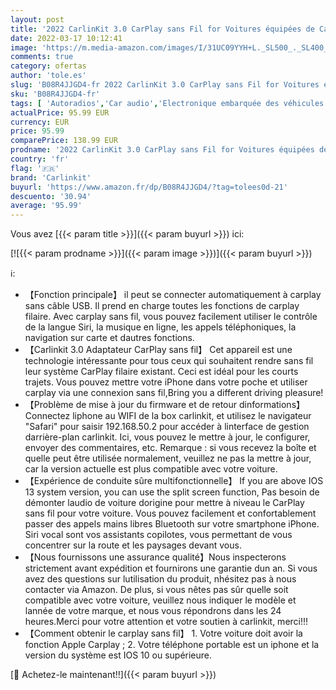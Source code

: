 ```yaml
---
layout: post
title: '2022 CarlinKit 3.0 CarPlay sans Fil for Voitures équipées de Car Play for Audi VW Citroen Renault Opel Honda Ford Toyota KIA Fiat Hyundai Prise en Charge d IOS 15+ Upgrade CarPlay sans Fil'
date: 2022-03-17 10:12:41
image: 'https://m.media-amazon.com/images/I/31UC09YYH+L._SL500_._SL400_.jpg'
comments: true
category: ofertas
author: 'tole.es'
slug: 'B08R4JJGD4-fr 2022 CarlinKit 3.0 CarPlay sans Fil for Voitures équipées...'
sku: 'B08R4JJGD4-fr'
tags: [ 'Autoradios','Car audio','Electronique embarquée des véhicules','Electronique pour voiture','High-Tech','carlinkit', ]
actualPrice: 95.99 EUR
currency: EUR
price: 95.99
comparePrice: 138.99 EUR
prodname: '2022 CarlinKit 3.0 CarPlay sans Fil for Voitures équipées de Car Play for Audi VW Citroen Renault Opel Honda Ford Toyota KIA Fiat Hyundai Prise en Charge d IOS 15+ Upgrade CarPlay sans Fil'
country: 'fr'
flag: '🇫🇷'
brand: 'Carlinkit'
buyurl: 'https://www.amazon.fr/dp/B08R4JJGD4/?tag=tolees0d-21'
descuento: '30.94'
average: '95.99'
---
```


Vous avez [{{< param title >}}]({{< param buyurl >}}) ici:

[![{{< param prodname >}}]({{< param image >}})]({{< param buyurl >}})

ℹ️:

- 【Fonction principale】 il peut se connecter automatiquement à carplay sans câble USB. Il prend en charge toutes les fonctions de carplay filaire. Avec carplay sans fil, vous pouvez facilement utiliser le contrôle de la langue Siri, la musique en ligne, les appels téléphoniques, la navigation sur carte et dautres fonctions.
- 【Carlinkit 3.0 Adaptateur CarPlay sans fil】 Cet appareil est une technologie intéressante pour tous ceux qui souhaitent rendre sans fil leur système CarPlay filaire existant. Ceci est idéal pour les courts trajets. Vous pouvez mettre votre iPhone dans votre poche et utiliser carplay via une connexion sans fil,Bring you a different driving pleasure!
- 【Problème de mise à jour du firmware et de retour dinformations】 Connectez liphone au WIFI de la box carlinkit, et utilisez le navigateur "Safari" pour saisir 192.168.50.2 pour accéder à linterface de gestion darrière-plan carlinkit. Ici, vous pouvez le mettre à jour, le configurer, envoyer des commentaires, etc. Remarque : si vous recevez la boîte et quelle peut être utilisée normalement, veuillez ne pas la mettre à jour, car la version actuelle est plus compatible avec votre voiture.
- 【Expérience de conduite sûre multifonctionnelle】 If you are above IOS 13 system version, you can use the split screen function, Pas besoin de démonter laudio de voiture dorigine pour mettre à niveau le CarPlay sans fil pour votre voiture. Vous pouvez facilement et confortablement passer des appels mains libres Bluetooth sur votre smartphone iPhone. Siri vocal sont vos assistants copilotes, vous permettant de vous concentrer sur la route et les paysages devant vous.
- 【Nous fournissons une assurance qualité】Nous inspecterons strictement avant expédition et fournirons une garantie dun an. Si vous avez des questions sur lutilisation du produit, nhésitez pas à nous contacter via Amazon. De plus, si vous nêtes pas sûr quelle soit compatible avec votre voiture, veuillez nous indiquer le modèle et lannée de votre marque, et nous vous répondrons dans les 24 heures.Merci pour votre attention et votre soutien à carlinkit, merci!!!
- 【Comment obtenir le carplay sans fil】 1. Votre voiture doit avoir la fonction Apple Carplay ; 2. Votre téléphone portable est un iphone et la version du système est IOS 10 ou supérieure.

[🛒 Achetez-le maintenant!!]({{< param buyurl >}})
